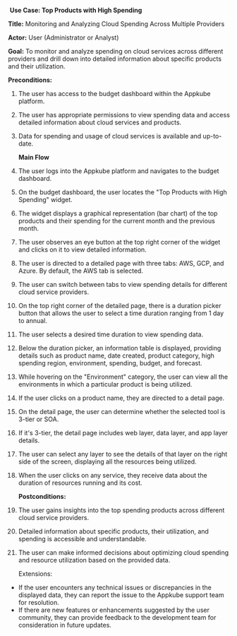 
﻿
**Use Case: Top Products with High Spending**

**Title:** Monitoring and Analyzing Cloud Spending Across Multiple Providers

**Actor:** User (Administrator or Analyst)

**Goal:** To monitor and analyze spending on cloud services across different providers and drill down into detailed information about specific products and their utilization.

**Preconditions:**

1. The user has access to the budget dashboard within the Appkube platform.
1. The user has appropriate permissions to view spending data and access detailed information about cloud services and products.
1. Data for spending and usage of cloud services is available and up-to-date.

   **Main Flow**

1. The user logs into the Appkube platform and navigates to the budget dashboard.
1. On the budget dashboard, the user locates the "Top Products with High Spending" widget.
1. The widget displays a graphical representation (bar chart) of the top products and their spending for the current month and the previous month.
1. The user observes an eye button at the top right corner of the widget and clicks on it to view detailed information.
1. The user is directed to a detailed page with three tabs: AWS, GCP, and Azure. By default, the AWS tab is selected.
1. The user can switch between tabs to view spending details for different cloud service providers.
1. On the top right corner of the detailed page, there is a duration picker button that allows the user to select a time duration ranging from 1 day to annual.
1. The user selects a desired time duration to view spending data.
1. Below the duration picker, an information table is displayed, providing details such as product name, date created, product category, high spending region, environment, spending, budget, and forecast.
1. While hovering on the "Environment" category, the user can view all the environments in which a particular product is being utilized.
1. If the user clicks on a product name, they are directed to a detail page.
1. On the detail page, the user can determine whether the selected tool is 3-tier or SOA.
1. If it's 3-tier, the detail page includes web layer, data layer, and app layer details.
1. The user can select any layer to see the details of that layer on the right side of the screen, displaying all the resources being utilized.
1. When the user clicks on any service, they receive data about the duration of resources running and its cost.

   **Postconditions:**

1. The user gains insights into the top spending products across different cloud service providers.
1. Detailed information about specific products, their utilization, and spending is accessible and understandable.
1. The user can make informed decisions about optimizing cloud spending and resource utilization based on the provided data.

   Extensions:

- If the user encounters any technical issues or discrepancies in the displayed data, they can report the issue to the Appkube support team for resolution.
- If there are new features or enhancements suggested by the user community, they can provide feedback to the development team for consideration in future updates.

